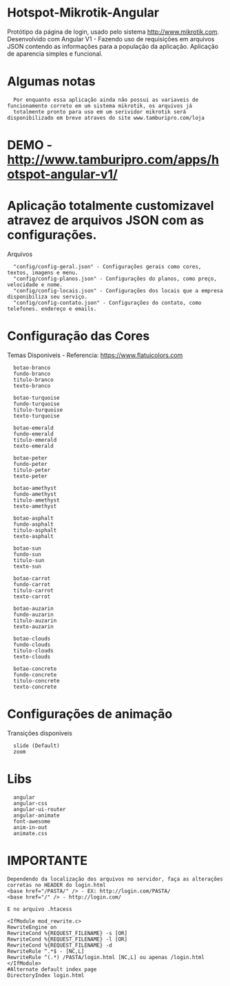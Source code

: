 # Hotspot-Mikrotik-Angular

Protótipo da página de login, usado pelo sistema http://www.mikrotik.com. Desenvolvido com Angular V1 - Fazendo uso de requisições
em arquivos JSON contendo as informações para a população da aplicação. Aplicação de aparencia simples e funcional.

      
# Algumas notas
      
      Por enquanto essa aplicação ainda não possui as variaveis de funcionamento correto em um sistema mikrotik, os arquivos já
      totalmente pronto para uso em um serividor mikrotik será disponibilizado em breve atraves do site www.tamburipro.com/loja
      
# DEMO - http://www.tamburipro.com/apps/hotspot-angular-v1/   

# Aplicação totalmente customizavel atravez de arquivos JSON com as configurações.
  Arquivos
  
      "config/config-geral.json" - Configurações gerais como cores, textos, imagens e menu.
      "config/config-planos.json" - Configurações do planos, como preço, velocidade e nome.
      "config/config-locais.json" - Configurações dos locais que a empresa disponibiliza seu serviço.
      "config/config-contato.json" - Configurações do contato, como telefones. endereço e emails.
      
      
# Configuração das Cores
  Temas Disponiveis - Referencia: https://www.flatuicolors.com
      
      botao-branco
      fundo-branco  
      titulo-branco
      texto-branco
      
      botao-turquoise
      fundo-turquoise  
      titulo-turquoise
      texto-turquoise
      
      botao-emerald
      fundo-emerald  
      titulo-emerald
      texto-emerald
      
      botao-peter
      fundo-peter  
      titulo-peter
      texto-peter
      
      botao-amethyst
      fundo-amethyst  
      titulo-amethyst
      texto-amethyst
      
      botao-asphalt
      fundo-asphalt  
      titulo-asphalt
      texto-asphalt
      
      botao-sun
      fundo-sun  
      titulo-sun
      texto-sun
      
      botao-carrot
      fundo-carrot  
      titulo-carrot
      texto-carrot
      
      botao-auzarin
      fundo-auzarin  
      titulo-auzarin
      texto-auzarin
      
      botao-clouds
      fundo-clouds  
      titulo-clouds
      texto-clouds
      
      botao-concrete
      fundo-concrete  
      titulo-concrete
      texto-concrete
      
# Configurações de animação
  Transições disponíveis
      
      slide (Default)
      zoom

# Libs
      
      angular
      angular-css
      angular-ui-router
      angular-animate
      font-awesome
      anim-in-out
      animate.css

   
# IMPORTANTE
  
    Dependendo da localização dos arquivos no servidor, faça as alterações corretas no HEADER do login.html
    <base href="/PASTA/" /> - EX: http://login.com/PASTA/
    <base href="/" /> - http://login.com/
    
    E no arquivo .htacess
    
    <IfModule mod_rewrite.c>
    RewriteEngine on
    RewriteCond %{REQUEST_FILENAME} -s [OR]
    RewriteCond %{REQUEST_FILENAME} -l [OR]
    RewriteCond %{REQUEST_FILENAME} -d
    RewriteRule ^.*$ - [NC,L]
    RewriteRule ^(.*) /PASTA/login.html [NC,L] ou apenas /login.html
    </IfModule>
    #Alternate default index page
    DirectoryIndex login.html
    
  
      
      

   
